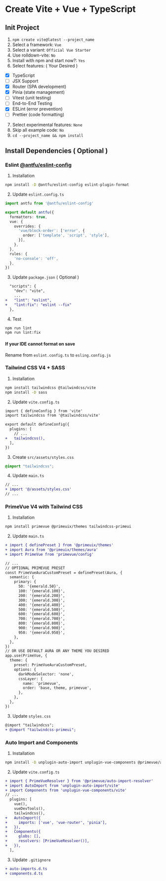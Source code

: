 # Create Vite + Vue + TypeScript

## Init Project
1. `npm create vite@latest --project_name`
2. Select a framework: `Vue`
3. Select a variant: `Official Vue Starter`
4. Use rolldown-vite: `No`
5. Install with npm and start now?: `Yes`
6. Select features: ( Your Desired )
- [x] TypeScript
- [ ] JSX Support
- [x] Router (SPA development)
- [x] Pinia (state management)
- [ ] Vitest (unit testing)
- [ ] End-to-End Testing
- [x] ESLint (error prevention)
- [ ] Prettier (code formatting)
7. Select experimental features: `None`
8. Skip all example code: `No`
9. `cd --project_name && npm install`

## Install Dependencies ( Optional )
### Eslint [@antfu/eslint-config](https://github.com/antfu/eslint-config)

1. Installation
```sh
npm install -D @antfu/eslint-config eslint-plugin-format
```
2. Update `eslint.config.ts`
```ts
import antfu from '@antfu/eslint-config'

export default antfu({
  formatters: true,
  vue: {
    overrides: {
      'vue/block-order': ['error', {
        order: ['template', 'script', 'style'],
      }],
    },
  },
  rules: {
    'no-console': 'off',
  },
})

```
3. Update `package.json` ( Optional )
```diff
  "scripts": {
    "dev": "vite",
    ...
+   "lint": "eslint",
+   "lint:fix": "eslint --fix"
  },
```
4. Test
```sh
npm run lint
npm run lint:fix
```
#### If your IDE cannot format on save
Rename from `eslint.config.ts` to `esling.config.js`

### Tailwind CSS V4 + SASS
1. Installation
```sh
npm install tailwindcss @tailwindcss/vite
npm install -D sass
```
2. Update `vite.config.ts`
```diff
import { defineConfig } from 'vite'
import tailwindcss from '@tailwindcss/vite'

export default defineConfig({
  plugins: [
    // ...
+   tailwindcss(),
  ],
})
```
3. Create `src/assets/styles.css`
```css
@import "tailwindcss";
```
4. Update `main.ts`
```diff
// ...
+ import '@/assets/styles.css'
// ...
```
### PrimeVue V4 with Tailwind CSS
1. Installation
```sh
npm install primevue @primeuix/themes tailwindcss-primeui
```
2. Update `main.ts`
```diff
+ import { definePreset } from '@primeuix/themes'
+ import Aura from '@primeuix/themes/aura'
+ import PrimeVue from 'primevue/config'

// ...
// OPTIONAL PRIMEVUE PRESET
const PrimeVueAuraCustomPreset = definePreset(Aura, {
  semantic: {
    primary: {
      50: '{emerald.50}',
      100: '{emerald.100}',
      200: '{emerald.200}',
      300: '{emerald.300}',
      400: '{emerald.400}',
      500: '{emerald.500}',
      600: '{emerald.600}',
      700: '{emerald.700}',
      800: '{emerald.800}',
      900: '{emerald.900}',
      950: '{emerald.950}',
    },
  },
})
// OR USE DEFAULT AURA OR ANY THEME YOU DESIRED
app.use(PrimeVue, {
  theme: {
    preset: PrimeVueAuraCustomPreset,
    options: {
      darkModeSelector: 'none',
      cssLayer: {
        name: 'primevue',
        order: 'base, theme, primevue',
      },
    },
  },
})
```
3. Update `styles.css`
```diff
@import "tailwindcss";
+ @import "tailwindcss-primeui";
```

### Auto Import and Components
1. Installation
```sh
npm install -D unplugin-auto-import unplugin-vue-components @primevue/auto-import-resolver   
```
2. Update `vite.config.ts`
```diff
+ import { PrimeVueResolver } from '@primevue/auto-import-resolver'
+ import AutoImport from 'unplugin-auto-import/vite'
+ import Components from 'unplugin-vue-components/vite'
// ...
  plugins: [
    vue(),
    vueDevTools(),
    tailwindcss(),
+   AutoImport({
+     imports: ['vue', 'vue-router', 'pinia'],
+   }),
+   Components({
+     globs: [],
+     resolvers: [PrimeVueResolver()],
+   }),
  ],
```
3. Update `.gitignore`
```diff
+ auto-imports.d.ts
+ components.d.ts
```
